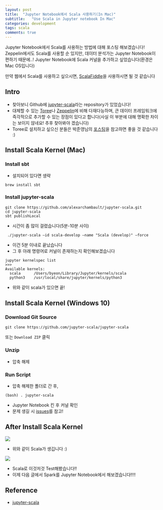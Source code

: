 ```yaml
---
layout: post
title:  "Jupyter Notebook에서 Scala 사용하기(In Mac)"
subtitle:   "Use Scala in Jupyter notebook In Mac"
categories: development
tags: scala
comments: true
---
```

Jupyter Notebook에서 Scala를 사용하는 방법에 대해 포스팅 해보겠습니다! Zeppelin에서도 Scala를 사용할 순 있지만, 데이터 분석가는 Jupyter Notebook이 편하기 때문에..! Jupyter Notebook에 Scala 커널을 추가하고 싶었습니다(환경은 Mac OS입니다)

만약 웹에서 Scala를 사용하고 싶으시면, [ScalaFiddle](https://scalafiddle.io/)을 사용하시면 될 것 같습니다


## Intro
- 찾아보니 Github에 [jupyter-scala](https://github.com/jupyter-scala/jupyter-scala)라는 repository가 있었습니다!
- 대체할 수 있는 [Toree](https://github.com/apache/incubator-toree)나 [Zeppelin](https://github.com/apache/zeppelin)에 비해 다재다능하며, 큰 데이터 프레임워크에 즉각적으로 추가할 수 있는 장점이 있다고 합니다(사실 이 부분에 대해 명확한 차이는 보이지 않네요! 추후 찾아봐야 겠습니다)
- Toree로 설치하고 싶으신 분들은 박준영님의 [포스팅](http://swalloow.github.io//jupyter-spark)을 참고하면 좋을 것 같습니다 :)

## Install Scala Kernel (Mac)
### Install sbt
- 설치되어 있다면 생략

```
brew install sbt
```

### Install jupyter-scala
```
git clone https://github.com/alexarchambault/jupyter-scala.git
cd jupyter-scala
sbt publishLocal
```

- 시간이 좀 많이 걸렸습니다(5분-10분 사이)

```
 ./jupyter-scala –id scala-develop –name "Scala (develop)" –force
```

- 이건 5분 이내로 끝났습니다
- 그 후 아래 명령어로 커널이 존재하는지 확인해보겠습니다

```
jupyter kernelspec list
>>>
Available kernels:
  scala      /Users/byeon/Library/Jupyter/kernels/scala
  python3    /usr/local/share/jupyter/kernels/python3
```

- 위와 같이 scala가 있으면 끝!

## Install Scala Kernel (Windows 10)
### Download Git Source
```
git clone https://github.com/jupyter-scala/jupyter-scala
```

또는 ```Download ZIP``` 클릭

### Unzip
- 압축 해제

### Run Script
- 압축 해제한 폴더로 간 후,
```
(bash) . jupyter-scala
```

- Jupyter Notebook 킨 후 커널 확인
- 문제 생길 시 [issues](https://github.com/jupyter-scala/jupyter-scala/issues/108)를 참고!



## After Install Scala Kernel
<img src="https://www.dropbox.com/s/hvash2pjev17l4i/%EC%8A%A4%ED%81%AC%EB%A6%B0%EC%83%B7%202018-04-25%2011.43.39.png?raw=1">

- 위와 같이 Scala가 생깁니다 :)

<img src="https://www.dropbox.com/s/cd1rmab8zi9zh1t/%EC%8A%A4%ED%81%AC%EB%A6%B0%EC%83%B7%202018-04-25%2011.45.48.png?raw=1">

- Scala로 이것저것 Test해봤습니다!!
- 이제 다음 글에서 Spark를 Jupyter Notebook에서 해보겠습니다!!!!


## Reference
- [jupyter-scala](https://github.com/jupyter-scala/jupyter-scala)